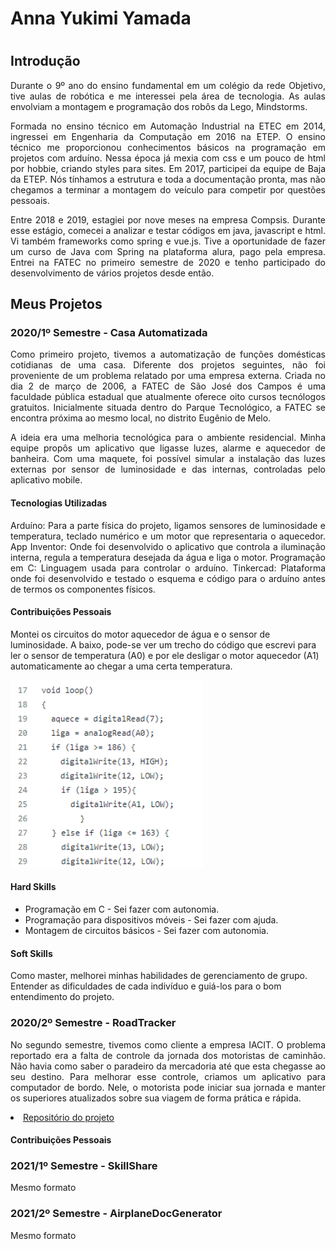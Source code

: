 <h1>Anna Yukimi Yamada<h1>

## Introdução

<p align="justify">Durante o 9º ano do ensino fundamental em um colégio da rede Objetivo, tive aulas de robótica e me interessei pela área de tecnologia. As aulas envolviam a montagem e programação dos robôs da Lego, Mindstorms.</p>

<p align="justify">Formada no ensino técnico em Automação Industrial na ETEC em 2014, ingressei em Engenharia da Computação em 2016 na ETEP. O ensino técnico me proporcionou conhecimentos básicos na programação em projetos com arduíno. Nessa época já mexia com css e um pouco de html por hobbie, criando styles para sites. Em 2017, participei da equipe de Baja da ETEP. Nós tínhamos a estrutura e toda a documentação pronta, mas não chegamos a terminar a montagem do veículo para competir por questões pessoais.</p>

<p align="justify">Entre 2018 e 2019, estagiei por nove meses na empresa Compsis. Durante esse estágio, comecei a analizar e testar códigos em java, javascript e html. Vi também frameworks como spring e vue.js. Tive a oportunidade de fazer um curso de Java com Spring na plataforma alura, pago pela empresa.  Entrei na FATEC no primeiro semestre de 2020 e tenho participado do desenvolvimento de vários projetos desde então.</p>

## Meus Projetos

### 2020/1º Semestre - Casa Automatizada
<p align="justify">Como primeiro projeto, tivemos a automatização de funções domésticas cotidianas de uma casa. Diferente dos projetos seguintes, não foi proveniente de um problema relatado por uma empresa externa. Criada no dia 2 de março de 2006, a FATEC de São José dos Campos é uma faculdade pública estadual que atualmente oferece oito cursos tecnólogos gratuitos. Inicialmente situada dentro do Parque Tecnológico, a FATEC se encontra próxima ao mesmo local, no distrito Eugênio de Melo.</p>
<p align="justify">A ideia era uma melhoria tecnológica para o ambiente residencial. Minha equipe propôs um aplicativo que ligasse luzes, alarme e aquecedor de banheira. Com uma maquete, foi possível simular a instalação das luzes externas por sensor de luminosidade e das internas, controladas pelo aplicativo mobile. </p>

#### Tecnologias Utilizadas
<p align="justify">Arduíno: Para a parte física do projeto, ligamos sensores de luminosidade e temperatura, teclado numérico e um motor que representaria o aquecedor.
App Inventor: Onde foi desenvolvido o aplicativo que controla a iluminação interna, regula a temperatura desejada da água e liga o motor.
Programação em C: Linguagem usada para controlar o arduíno. 
Tinkercad: Plataforma onde foi desenvolvido e testado o esquema e código para o arduíno antes de termos os componentes físicos.</p>

#### Contribuições Pessoais
<p>Montei os circuitos do motor aquecedor de água e o sensor de luminosidade. A baixo, pode-se ver um trecho do código que escrevi para ler o sensor de temperatura (A0) e por ele desligar o motor aquecedor (A1) automaticamente ao chegar a uma certa temperatura.</p>
 
  <img src="https://github.com/YamadaYuu/Portifolio/blob/main/Images/Code%20aquecedor.png"  height="300px">

#### Hard Skills
- Programação em C - Sei fazer com autonomia.
- Programação para dispositivos móveis - Sei fazer com ajuda.
- Montagem de circuitos básicos - Sei fazer com autonomia.

#### Soft Skills
<p>Como master, melhorei minhas habilidades de gerenciamento de grupo. 
 Entender as dificuldades de cada indivíduo e guiá-los para o bom entendimento do projeto.</p>

### 2020/2º Semestre - RoadTracker
<p align="justify">No segundo semestre, tivemos como cliente a empresa IACIT. O problema reportado era a falta de controle da jornada dos motoristas de caminhão. Não havia como saber o paradeiro da mercadoria até que esta chegasse ao seu destino. Para melhorar esse controle, criamos um aplicativo para computador de bordo. Nele, o motorista pode iniciar sua jornada e manter os superiores atualizados sobre sua viagem de forma prática e rápida.</p>
<p align="justify"></p>
 
 <li><a href="https://github.com/Syank/PI-JornadaDeMotoristas">Repositório do projeto</a></li>
 
 #### Contribuições Pessoais

### 2021/1º Semestre - SkillShare
Mesmo formato

### 2021/2º Semestre - AirplaneDocGenerator
Mesmo formato
